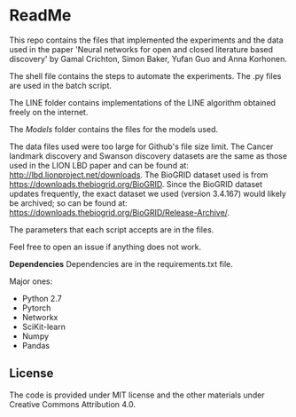 # ReadMe

This repo contains the files that implemented the experiments and the data used in the paper 'Neural networks for open and closed literature based discovery' by Gamal Crichton, Simon Baker, Yufan Guo and Anna Korhonen.

The shell file contains the steps to automate the experiments. The .py files are used in the batch script.

The LINE folder contains implementations of the LINE algorithm obtained freely on the internet.

The *Models* folder contains the files for the models used. 

The data files used were too large for Github's file size limit. The Cancer landmark discovery and Swanson discovery datasets are the same as those used in the LION LBD paper and can be found at: http://lbd.lionproject.net/downloads. The BioGRID dataset used is from https://downloads.thebiogrid.org/BioGRID. Since the BioGRID dataset updates frequently, the exact dataset we used (version 3.4.167) would likely be archived; so can be found at: https://downloads.thebiogrid.org/BioGRID/Release-Archive/.

The parameters that each script accepts are in the files.

Feel free to open an issue if anything does not work.

**Dependencies**
Dependencies are in the requirements.txt file.

Major ones:

+ Python 2.7
+ Pytorch
+ Networkx
+ SciKit-learn
+ Numpy
+ Pandas

## License
The code is provided under MIT license and the other materials under Creative Commons Attribution 4.0.

